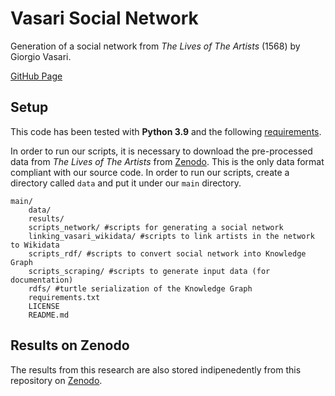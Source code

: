 # Vasari Social Network

Generation of a social network from *The Lives of The Artists* (1568) by Giorgio Vasari. 

[GitHub Page](https://ise-fizkarlsruhe.github.io/vasari_network/)

## Setup
This code has been tested with **Python 3.9** and the following [requirements](requirements.txt).

In order to run our scripts, it is necessary to download the pre-processed data from *The Lives of The Artists* from [Zenodo](https://doi.org/10.5281/zenodo.8395369). This is the only data format compliant with our source code. In order to run our scripts, create a directory called `data` and put it under our `main` directory.

```
main/
    data/
    results/ 
    scripts_network/ #scripts for generating a social network
    linking_vasari_wikidata/ #scripts to link artists in the network to Wikidata
    scripts_rdf/ #scripts to convert social network into Knowledge Graph
    scripts_scraping/ #scripts to generate input data (for documentation)
    rdfs/ #turtle serialization of the Knowledge Graph
    requirements.txt
    LICENSE
    README.md
```

## Results on Zenodo

The results from this research are also stored indipenedently from this repository on [Zenodo](https://doi.org/10.5281/zenodo.8395425).

